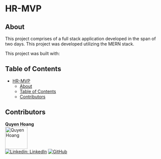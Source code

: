 # HR-MVP

## About

This project comprises of a full stack application developed in the span of two days. This project was developed utilizing the MERN stack.

This project was built with:

## Table of Contents

- [HR-MVP](#hr-mvp)
  - [About](#about)
  - [Table of Contents](#table-of-contents)
  - [Contributors](#contributors)

## Contributors

**Quyen Hoang**\
<img src="https://user-images.githubusercontent.com/104607182/198861294-a3c1a341-0f11-4cdd-bba1-c4a254c40fc6.png" alt="Quyen Hoang" width="72">\
[![Linkedin: LinkedIn](https://img.shields.io/badge/linkedin-%230077B5.svg?style=for-the-badge&logo=linkedin&logoColor=white)](https://www.linkedin.com/in/quyenduhoang/)
[![GitHub](https://img.shields.io/badge/github-%23121011.svg?style=for-the-badge&logo=github&logoColor=white)](https://github.com/quyencodes/)
